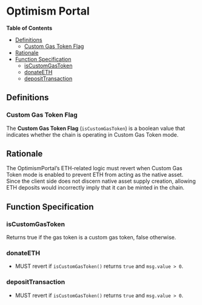 # Optimism Portal

<!-- START doctoc generated TOC please keep comment here to allow auto update -->
<!-- DON'T EDIT THIS SECTION, INSTEAD RE-RUN doctoc TO UPDATE -->
**Table of Contents**

- [Definitions](#definitions)
  - [Custom Gas Token Flag](#custom-gas-token-flag)
- [Rationale](#rationale)
- [Function Specification](#function-specification)
  - [isCustomGasToken](#iscustomgastoken)
  - [donateETH](#donateeth)
  - [depositTransaction](#deposittransaction)

<!-- END doctoc generated TOC please keep comment here to allow auto update -->

## Definitions

### Custom Gas Token Flag

The **Custom Gas Token Flag** (`isCustomGasToken`) is a boolean value that indicates
whether the chain is operating in Custom Gas Token mode.

## Rationale

The OptimismPortal’s ETH-related logic must revert when Custom Gas Token mode is enabled to prevent ETH from acting as the native asset. Since the client side does not discern native asset supply creation, allowing ETH deposits would incorrectly imply that it can be minted in the chain.

## Function Specification

### isCustomGasToken

Returns true if the gas token is a custom gas token, false otherwise.

### donateETH

- MUST revert if `isCustomGasToken()` returns `true` and `msg.value > 0`.

### depositTransaction

- MUST revert if `isCustomGasToken()` returns `true` and `msg.value > 0`.
